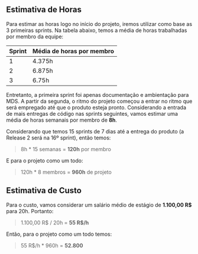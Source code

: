 ## Estimativa de Horas

Para estimar as horas logo no início do projeto, iremos utilizar como base as 3 primeiras sprints. Na tabela abaixo, temos a média de horas trabalhadas por membro da equipe:


|   Sprint                                                  |         Média de horas por membro                                |
| ----------------------------------------------------------------- | --------------------------------------- |
| 1 | 4.375h |
| 2 | 6.875h |
| 3 | 6.75h |

Entretanto, a primeira sprint foi apenas documentação e ambientação para MDS. A partir da segunda, o ritmo do projeto começou a entrar no ritmo que será empregado até que o produto esteja pronto. Considerando a entrada de mais entregas de código nas sprints seguintes, vamos estimar uma média de horas semanais por membro de **8h**. 

Considerando que temos 15 sprints de 7 dias até a entrega do produto (a Release 2 será na 16º sprint), então temos:

> 8h * 15 semanas = **120h** por membro 

E para o projeto como um todo:

> 120h * 8 membros = **960h** de projeto


## Estimativa de Custo

Para o custo, vamos considerar um salário médio de estágio de **1.100,00 R$** para 20h. Portanto:

> 1.100,00 R$ / 20h = **55 R$/h**

Então, para o projeto como um todo temos:

> 55 R$/h * 960h = **52.800** 


